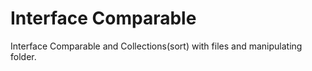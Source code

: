 # Interface Comparable
Interface Comparable and Collections(sort) with files and manipulating folder.
